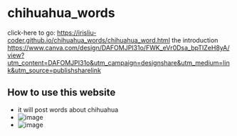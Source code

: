 # chihuahua_words
click-here to go: https://irisliu-coder.github.io/chihuahua_words/chihuahua_word.html
the introduction
https://www.canva.com/design/DAFOMJPI31o/FWK_eVr0Dsa_bpTIZeH8yA/view?utm_content=DAFOMJPI31o&utm_campaign=designshare&utm_medium=link&utm_source=publishsharelink
## How to use this website
* it will post words about chihuahua
* ![image](https://user-images.githubusercontent.com/83829881/186579293-c1cd0c97-54b8-4c14-b163-712521b53f4b.png)
* ![image](https://user-images.githubusercontent.com/83829881/186579380-d0c6da35-06b9-4423-b4b9-38deb46d67bd.png)
